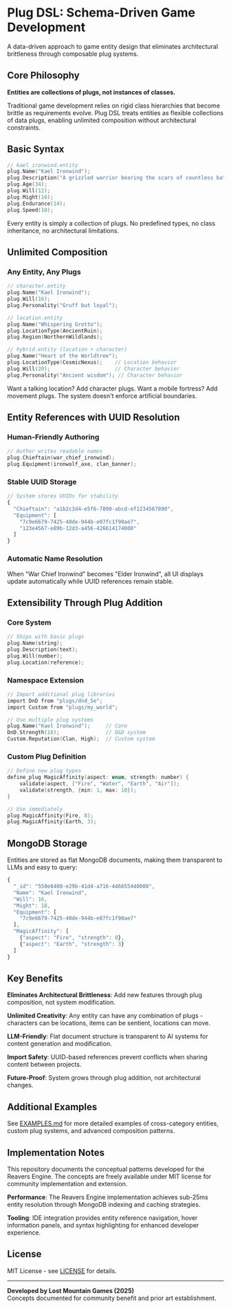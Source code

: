 # Plug DSL: Schema-Driven Game Development

A data-driven approach to game entity design that eliminates architectural brittleness through composable plug systems.

## Core Philosophy

**Entities are collections of plugs, not instances of classes.**

Traditional game development relies on rigid class hierarchies that become brittle as requirements evolve. Plug DSL treats entities as flexible collections of data plugs, enabling unlimited composition without architectural constraints.

## Basic Syntax

```c
// kael_ironwind.entity
plug.Name("Kael Ironwind");
plug.Description("A grizzled warrior bearing the scars of countless battles");
plug.Age(34);
plug.Will(12);
plug.Might(16);
plug.Endurance(14);
plug.Speed(10);
```

Every entity is simply a collection of plugs. No predefined types, no class inheritance, no architectural limitations.

## Unlimited Composition

### Any Entity, Any Plugs

```c
// character.entity
plug.Name("Kael Ironwind");
plug.Will(16);
plug.Personality("Gruff but loyal");

// location.entity  
plug.Name("Whispering Grotto");
plug.LocationType(AncientRuin);
plug.Region(NorthernWildlands);

// hybrid.entity (location + character)
plug.Name("Heart of the Worldtree");
plug.LocationType(CosmicNexus);    // Location behavior
plug.Will(20);                     // Character behavior
plug.Personality("Ancient wisdom"); // Character behavior
```

Want a talking location? Add character plugs. Want a mobile fortress? Add movement plugs. The system doesn't enforce artificial boundaries.

## Entity References with UUID Resolution

### Human-Friendly Authoring

```c
// Author writes readable names
plug.Chieftain(war_chief_ironwind);
plug.Equipment(ironwolf_axe, clan_banner);
```

### Stable UUID Storage

```javascript
// System stores UUIDs for stability
{
  "Chieftain": "a1b2c3d4-e5f6-7890-abcd-ef1234567890",
  "Equipment": [
    "7c9e6679-7425-40de-944b-e07fc1f90ae7",
    "123e4567-e89b-12d3-a456-426614174000"
  ]
}
```

### Automatic Name Resolution

When "War Chief Ironwind" becomes "Elder Ironwind", all UI displays update automatically while UUID references remain stable.

## Extensibility Through Plug Addition

### Core System

```c
// Ships with basic plugs
plug.Name(string);
plug.Description(text);
plug.Will(number);
plug.Location(reference);
```

### Namespace Extension

```c
// Import additional plug libraries
import DnD from "plugs/dnd_5e";
import Custom from "plugs/my_world";

// Use multiple plug systems
plug.Name("Kael Ironwind");     // Core
DnD.Strength(18);               // D&D system
Custom.Reputation(Clan, High);  // Custom system
```

### Custom Plug Definition

```c
// Define new plug types
define_plug MagicAffinity(aspect: enum, strength: number) {
    validate(aspect, ["Fire", "Water", "Earth", "Air"]);
    validate(strength, {min: 1, max: 10});
}

// Use immediately
plug.MagicAffinity(Fire, 8);
plug.MagicAffinity(Earth, 3);
```

## MongoDB Storage

Entities are stored as flat MongoDB documents, making them transparent to LLMs and easy to query:

```javascript
{
  "_id": "550e8400-e29b-41d4-a716-446655440000",
  "Name": "Kael Ironwind",
  "Will": 16,
  "Might": 18,
  "Equipment": [
    "7c9e6679-7425-40de-944b-e07fc1f90ae7"
  ],
  "MagicAffinity": [
    {"aspect": "Fire", "strength": 8},
    {"aspect": "Earth", "strength": 3}
  ]
}
```

## Key Benefits

**Eliminates Architectural Brittleness**: Add new features through plug composition, not system modification.

**Unlimited Creativity**: Any entity can have any combination of plugs - characters can be locations, items can be sentient, locations can move.

**LLM-Friendly**: Flat document structure is transparent to AI systems for content generation and modification.

**Import Safety**: UUID-based references prevent conflicts when sharing content between projects.

**Future-Proof**: System grows through plug addition, not architectural changes.

## Additional Examples

See [EXAMPLES.md](EXAMPLES.md) for more detailed examples of cross-category entities, custom plug systems, and advanced composition patterns.

## Implementation Notes

This repository documents the conceptual patterns developed for the Reavers Engine. The concepts are freely available under MIT license for community implementation and extension.

**Performance**: The Reavers Engine implementation achieves sub-25ms entity resolution through MongoDB indexing and caching strategies.

**Tooling**: IDE integration provides entity reference navigation, hover information panels, and syntax highlighting for enhanced developer experience.

## License

MIT License - see [LICENSE](LICENSE) for details.

---

**Developed by Lost Mountain Games (2025)**  
Concepts documented for community benefit and prior art establishment.